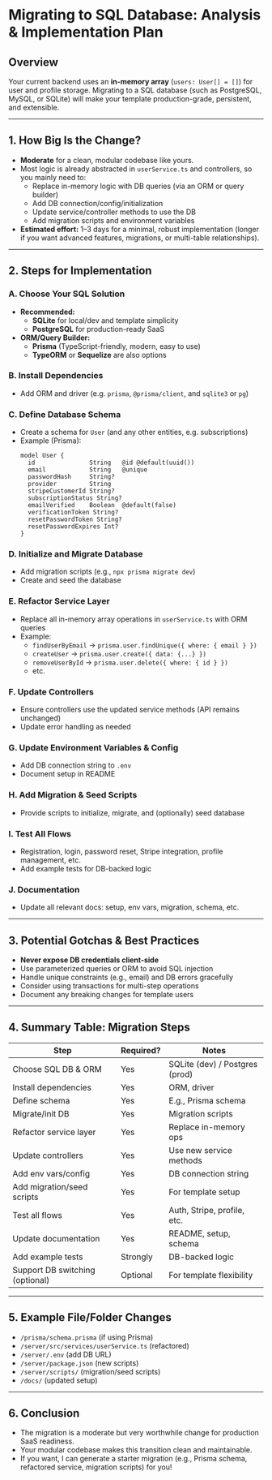# Migrating to SQL Database: Analysis & Implementation Plan

## Overview
Your current backend uses an **in-memory array** (`users: User[] = []`) for user and profile storage. Migrating to a SQL database (such as PostgreSQL, MySQL, or SQLite) will make your template production-grade, persistent, and extensible.

---

## 1. **How Big Is the Change?**
- **Moderate** for a clean, modular codebase like yours.
- Most logic is already abstracted in `userService.ts` and controllers, so you mainly need to:
  - Replace in-memory logic with DB queries (via an ORM or query builder)
  - Add DB connection/config/initialization
  - Update service/controller methods to use the DB
  - Add migration scripts and environment variables
- **Estimated effort:** 1–3 days for a minimal, robust implementation (longer if you want advanced features, migrations, or multi-table relationships).

---

## 2. **Steps for Implementation**

### **A. Choose Your SQL Solution**
- **Recommended:**
  - **SQLite** for local/dev and template simplicity
  - **PostgreSQL** for production-ready SaaS
- **ORM/Query Builder:**
  - **Prisma** (TypeScript-friendly, modern, easy to use)
  - **TypeORM** or **Sequelize** are also options

### **B. Install Dependencies**
- Add ORM and driver (e.g. `prisma`, `@prisma/client`, and `sqlite3` or `pg`)

### **C. Define Database Schema**
- Create a schema for `User` (and any other entities, e.g. subscriptions)
- Example (Prisma):
  ```prisma
  model User {
    id               String   @id @default(uuid())
    email            String   @unique
    passwordHash     String?
    provider         String
    stripeCustomerId String?
    subscriptionStatus String?
    emailVerified    Boolean  @default(false)
    verificationToken String?
    resetPasswordToken String?
    resetPasswordExpires Int?
  }
  ```

### **D. Initialize and Migrate Database**
- Add migration scripts (e.g., `npx prisma migrate dev`)
- Create and seed the database

### **E. Refactor Service Layer**
- Replace all in-memory array operations in `userService.ts` with ORM queries
- Example:
  - `findUserByEmail` → `prisma.user.findUnique({ where: { email } })`
  - `createUser` → `prisma.user.create({ data: {...} })`
  - `removeUserById` → `prisma.user.delete({ where: { id } })`
  - etc.

### **F. Update Controllers**
- Ensure controllers use the updated service methods (API remains unchanged)
- Update error handling as needed

### **G. Update Environment Variables & Config**
- Add DB connection string to `.env`
- Document setup in README

### **H. Add Migration & Seed Scripts**
- Provide scripts to initialize, migrate, and (optionally) seed database

### **I. Test All Flows**
- Registration, login, password reset, Stripe integration, profile management, etc.
- Add example tests for DB-backed logic

### **J. Documentation**
- Update all relevant docs: setup, env vars, migration, schema, etc.

---

## 3. **Potential Gotchas & Best Practices**
- **Never expose DB credentials client-side**
- Use parameterized queries or ORM to avoid SQL injection
- Handle unique constraints (e.g., email) and DB errors gracefully
- Consider using transactions for multi-step operations
- Document any breaking changes for template users

---

## 4. **Summary Table: Migration Steps**

| Step                                    | Required? | Notes                                   |
|------------------------------------------|-----------|-----------------------------------------|
| Choose SQL DB & ORM                      | Yes       | SQLite (dev) / Postgres (prod)          |
| Install dependencies                     | Yes       | ORM, driver                             |
| Define schema                            | Yes       | E.g., Prisma schema                     |
| Migrate/init DB                          | Yes       | Migration scripts                       |
| Refactor service layer                   | Yes       | Replace in-memory ops                   |
| Update controllers                       | Yes       | Use new service methods                 |
| Add env vars/config                      | Yes       | DB connection string                    |
| Add migration/seed scripts               | Yes       | For template setup                      |
| Test all flows                           | Yes       | Auth, Stripe, profile, etc.             |
| Update documentation                     | Yes       | README, setup, schema                   |
| Add example tests                        | Strongly  | DB-backed logic                         |
| Support DB switching (optional)          | Optional  | For template flexibility                |

---

## 5. **Example File/Folder Changes**
- `/prisma/schema.prisma` (if using Prisma)
- `/server/src/services/userService.ts` (refactored)
- `/server/.env` (add DB URL)
- `/server/package.json` (new scripts)
- `/server/scripts/` (migration/seed scripts)
- `/docs/` (updated setup)

---

## 6. **Conclusion**
- The migration is a moderate but very worthwhile change for production SaaS readiness.
- Your modular codebase makes this transition clean and maintainable.
- If you want, I can generate a starter migration (e.g., Prisma schema, refactored service, migration scripts) for you!
